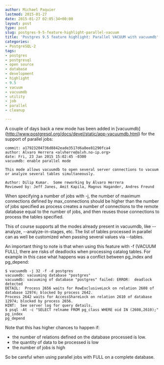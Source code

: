 ```yaml
---
author: Michael Paquier
lastmod: 2015-01-27
date: 2015-01-27 02:05:34+00:00
layout: post
type: post
slug: postgres-9-5-feature-highlight-parallel-vacuum
title: 'Postgres 9.5 feature highlight: Parallel VACUUM with vacuumdb'
categories:
- PostgreSQL-2
tags:
- postgres
- postgresql
- open source
- database
- development
- highlight
- 9.5
- vacuum
- vacuumdb
- utility
- job
- parallel
- cleanup

---
```


A couple of days back a new mode has been added in [vacuumdb]
(http://www.postgresql.org/docs/devel/static/app-vacuumdb.html) for the
support of parallel jobs:

    commit: a17923204736d8842eade3517d6a8ee81290fca4
    author: Alvaro Herrera <alvherre@alvh.no-ip.org>
    date: Fri, 23 Jan 2015 15:02:45 -0300
    vacuumdb: enable parallel mode

    This mode allows vacuumdb to open several server connections to vacuum
    or analyze several tables simultaneously.

    Author: Dilip Kumar.  Some reworking by Álvaro Herrera
    Reviewed by: Jeff Janes, Amit Kapila, Magnus Hagander, Andres Freund

When specifying a number of jobs with -j, the number of maximum connections
defined by max\_connections should be higher than the number of jobs specified
as process creates a number of connections to the remote database equal to
the number of jobs, and then reuses those connections to process the tables
specified.

This of course supports all the modes already present in vacuumdb, like
--analyze, --analyze-in-stages, etc. The list of tables processed in
parallel can as well be customized when passing several values via --tables.

An important thing to note is that when using this feature with -f (VACUUM
FULL), there are risks of deadlocks when processing catalog tables. For
example in this case what happens was a conflict between pg\_index and
pg\_depend:

    $ vacuumdb -j 32 -f -d postgres
    vacuumdb: vacuuming database "postgres"
    vacuumdb: vacuuming of database "postgres" failed: ERROR:  deadlock detected
    DETAIL:  Process 2656 waits for RowExclusiveLock on relation 2608 of database 12974; blocked by process 2642.
    Process 2642 waits for AccessShareLock on relation 2610 of database 12974; blocked by process 2656.
    HINT:  See server log for query details.
    $ psql -At -c "SELECT relname FROM pg_class WHERE oid IN (2608,2610);"
    pg_index
    pg_depend

Note that this has higher chances to happen if:

  * the number of relations defined on the database processed is low.
  * the quantity of data to be processed is low
  * the number of jobs is high

So be careful when using parallel jobs with FULL on a complete database.
